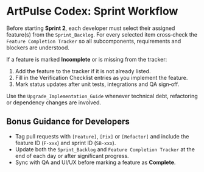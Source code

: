 # ArtPulse Codex: Sprint Workflow

Before starting **Sprint 2**, each developer must select their assigned feature(s) from the `Sprint_Backlog`. For every selected item cross‑check the `Feature Completion Tracker` so all subcomponents, requirements and blockers are understood.

If a feature is marked **Incomplete** or is missing from the tracker:
1. Add the feature to the tracker if it is not already listed.
2. Fill in the Verification Checklist entries as you implement the feature.
3. Mark status updates after unit tests, integrations and QA sign‑off.

Use the `Upgrade_Implementation_Guide` whenever technical debt, refactoring or dependency changes are involved.

## Bonus Guidance for Developers
- Tag pull requests with `[Feature]`, `[Fix]` or `[Refactor]` and include the feature ID (`F-xxx`) and sprint ID (`SB-xxx`).
- Update both the `Sprint_Backlog` and `Feature Completion Tracker` at the end of each day or after significant progress.
- Sync with QA and UI/UX before marking a feature as **Complete**.
